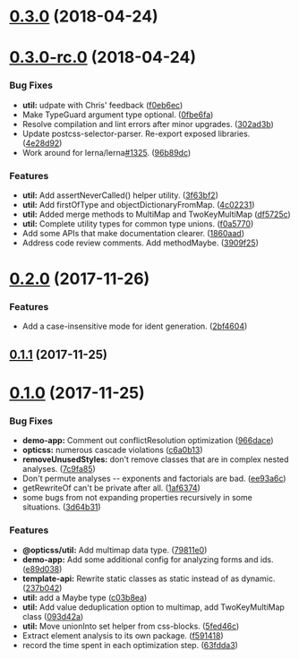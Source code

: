 <a name="0.3.0"></a>
# [0.3.0](https://github.com/linkedin/opticss/compare/v0.3.0-rc.0...v0.3.0) (2018-04-24)



<a name="0.3.0-rc.0"></a>
# [0.3.0-rc.0](https://github.com/linkedin/opticss/compare/v0.2.0...v0.3.0-rc.0) (2018-04-24)


### Bug Fixes

* **util:** udpate with Chris' feedback ([f0eb6ec](https://github.com/linkedin/opticss/commit/f0eb6ec))
* Make TypeGuard argument type optional. ([0fbe6fa](https://github.com/linkedin/opticss/commit/0fbe6fa))
* Resolve compilation and lint errors after minor upgrades. ([302ad3b](https://github.com/linkedin/opticss/commit/302ad3b))
* Update postcss-selector-parser. Re-export exposed libraries. ([4e28d92](https://github.com/linkedin/opticss/commit/4e28d92))
* Work around for lerna/lerna[#1325](https://github.com/linkedin/opticss/issues/1325). ([96b89dc](https://github.com/linkedin/opticss/commit/96b89dc))


### Features

* **util:** Add assertNeverCalled() helper utility. ([3f63bf2](https://github.com/linkedin/opticss/commit/3f63bf2))
* **util:** Add firstOfType and objectDictionaryFromMap. ([4c02231](https://github.com/linkedin/opticss/commit/4c02231))
* **util:** Added merge methods to MultiMap and TwoKeyMultiMap ([df5725c](https://github.com/linkedin/opticss/commit/df5725c))
* **util:** Complete utility types for common type unions. ([f0a5770](https://github.com/linkedin/opticss/commit/f0a5770))
* Add some APIs that make documentation clearer. ([1860aad](https://github.com/linkedin/opticss/commit/1860aad))
* Address code review comments. Add methodMaybe. ([3909f25](https://github.com/linkedin/opticss/commit/3909f25))



<a name="0.2.0"></a>
# [0.2.0](https://github.com/linkedin/opticss/compare/v0.1.1...v0.2.0) (2017-11-26)


### Features

* Add a case-insensitive mode for ident generation. ([2bf4604](https://github.com/linkedin/opticss/commit/2bf4604))



<a name="0.1.1"></a>
## [0.1.1](https://github.com/linkedin/opticss/compare/v0.1.0...v0.1.1) (2017-11-25)



<a name="0.1.0"></a>
# [0.1.0](https://github.com/linkedin/opticss/compare/63fdda3...v0.1.0) (2017-11-25)


### Bug Fixes

* **demo-app:** Comment out conflictResolution optimization ([966dace](https://github.com/linkedin/opticss/commit/966dace))
* **opticss:** numerous cascade violations ([c6a0b13](https://github.com/linkedin/opticss/commit/c6a0b13))
* **removeUnusedStyles:** don't remove classes that are in complex nested analyses. ([7c9fa85](https://github.com/linkedin/opticss/commit/7c9fa85))
* Don't permute analyses -- exponents and factorials are bad. ([ee93a6c](https://github.com/linkedin/opticss/commit/ee93a6c))
* getRewriteOf can't be private after all. ([1af6374](https://github.com/linkedin/opticss/commit/1af6374))
* some bugs from not expanding properties recursively in some situations. ([3d64b31](https://github.com/linkedin/opticss/commit/3d64b31))


### Features

* **@opticss/util:** Add multimap data type. ([79811e0](https://github.com/linkedin/opticss/commit/79811e0))
* **demo-app:** Add some additional config for analyzing forms and ids. ([e89d038](https://github.com/linkedin/opticss/commit/e89d038))
* **template-api:** Rewrite static classes as static instead of as dynamic. ([237b042](https://github.com/linkedin/opticss/commit/237b042))
* **util:** add a Maybe type ([c03b8ea](https://github.com/linkedin/opticss/commit/c03b8ea))
* **util:** Add value deduplication option to multimap, add TwoKeyMultiMap class ([093d42a](https://github.com/linkedin/opticss/commit/093d42a))
* **util:** Move unionInto set helper from css-blocks. ([5fed46c](https://github.com/linkedin/opticss/commit/5fed46c))
* Extract element analysis to its own package. ([f591418](https://github.com/linkedin/opticss/commit/f591418))
* record the time spent in each optimization step. ([63fdda3](https://github.com/linkedin/opticss/commit/63fdda3))



